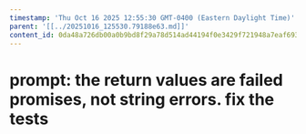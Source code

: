 ```yaml
---
timestamp: 'Thu Oct 16 2025 12:55:30 GMT-0400 (Eastern Daylight Time)'
parent: '[[../20251016_125530.79188e63.md]]'
content_id: 0da48a726db00a0b9bd8f29a78d514ad44194f0e3429f721948a7eaf69361738
---
```


# prompt: the return values are failed promises, not string errors. fix the tests
